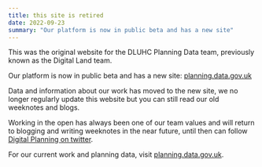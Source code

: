 ```yaml
---
title: this site is retired
date: 2022-09-23
summary: "Our platform is now in public beta and has a new site"
---
```


This was the original website for the DLUHC Planning Data team, previously known as the Digital Land team.

Our platform is now in public beta and has a new site: [planning.data.gov.uk](https://www.planning.data.gov.uk/)

Data and information about our work has moved to the new site, we no longer regularly update this website but you can still read our old weeknotes and blogs. 

Working in the open has always been one of our team values and will return to blogging and writing weeknotes in the near future, until then can follow [Digital Planning on twitter](https://twitter.com/DigiPlanningGov).

For our current work and planning data, visit [planning.data.gov.uk](https://www.planning.data.gov.uk/).